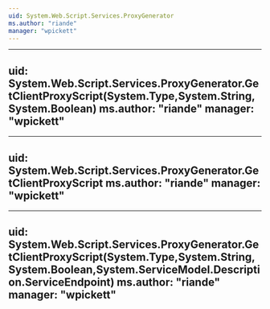 ```yaml
---
uid: System.Web.Script.Services.ProxyGenerator
ms.author: "riande"
manager: "wpickett"
---
```


---
uid: System.Web.Script.Services.ProxyGenerator.GetClientProxyScript(System.Type,System.String,System.Boolean)
ms.author: "riande"
manager: "wpickett"
---

---
uid: System.Web.Script.Services.ProxyGenerator.GetClientProxyScript
ms.author: "riande"
manager: "wpickett"
---

---
uid: System.Web.Script.Services.ProxyGenerator.GetClientProxyScript(System.Type,System.String,System.Boolean,System.ServiceModel.Description.ServiceEndpoint)
ms.author: "riande"
manager: "wpickett"
---
